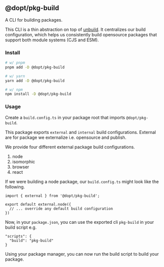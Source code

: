 ## @dopt/pkg-build

A CLI for building packages.

This CLI is a thin abstraction on top of [unbuild](https://github.com/unjs/unbuild). It centralizes our build configuration, which helps us consistently build opensource packages that support both module systems (CJS and ESM).

### Install

```bash
# w/ pnpm
pnpm add -D @dopt/pkg-build

# w/ yarn
yarn add -D @dopt/pkg-build

# w/ npm
npm install -D @dopt/pkg-build
```

### Usage

Create a `build.config.ts` in your package root that imports `@dopt/pkg-build`.

This package exports `external` and `internal` build configurations. External are for package we externalize i.e. opensource and publish.

We provide four different external package build configurations.

1. node
1. isomorphic
1. browser
1. react

If we were building a node package, our `build.config.ts` might look like the following.

```
import { external } from '@dopt/pkg-build';

export default external.node({
  // ... override any default build configuration
})
```

Now, in your `package.json`, you can use the exported cli `pkg-build` in your build script e.g.

```
"scripts": {
  "build": "pkg-build"
}
```

Using your package manager, you can now run the build script to build your package.
